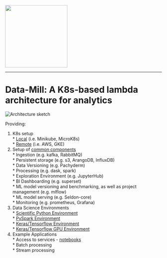 <img src="https://raw.githubusercontent.com/data-mill-cloud/data-mill/master/docs/img/logos/logo_data_mill_2.png" width="200">

---
# Data-Mill: A K8s-based lambda architecture for analytics

![Architecture sketch](https://raw.githubusercontent.com/data-mill-cloud/data-mill/master/docs/img/architecture.png)


Providing:  
  1. K8s setup  
    * [Local](https://github.com/data-mill-cloud/data-mill/tree/master/infrastructure/k8s) (i.e. Minikube, MicroK8s)  
    * [Remote](https://github.com/data-mill-cloud/data-mill/tree/master/infrastructure/k8s/kops) (i.e. AWS, GKE)  
  2. Setup of [common components](https://github.com/data-mill-cloud/data-mill/tree/master/infrastructure/components)  
    * Ingestion (e.g. kafka, RabbitMQ)  
    * Persistent storage (e.g. s3, ArangoDB, InfluxDB)  
    * Data Versioning (e.g. Pachyderm)  
    * Processing (e.g. dask, spark)  
    * Exploration Environment (e.g. JupyterHub)  
    * BI Dashboarding (e.g. superset)  
    * ML model versioning and benchmarking, as well as project management (e.g. mlflow)  
    * ML model serving (e.g. Seldon-core)  
    * Monitoring (e.g. prometheus, Grafana)  
  3. Data Science Environments  
    * [Scientific Python Environment](https://github.com/data-mill-cloud/data-mill/blob/master/infrastructure/components/jupyterhub/ds_environments/python_env/Dockerfile)  
    * [PySpark Environment](https://github.com/data-mill-cloud/data-mill/blob/master/infrastructure/components/jupyterhub/ds_environments/pyspark_env/Dockerfile)  
    * [Keras/Tensorflow Environment](https://github.com/data-mill-cloud/data-mill/blob/master/infrastructure/components/jupyterhub/ds_environments/pydl_env/Dockerfile)  
    * [Keras/Tensorflow GPU Environment](https://github.com/data-mill-cloud/data-mill/blob/master/infrastructure/components/jupyterhub/ds_environments/pydl_gpu_env/Dockerfile)  
  4. Example Applications  
    * Access to services - [notebooks](https://github.com/data-mill-cloud/data-mill/tree/master/infrastructure/data)  
    * Batch processing  
    * Stream processing  
